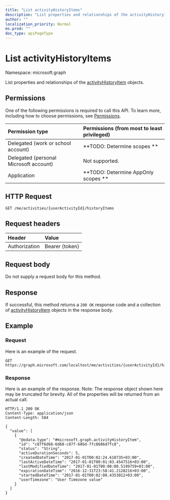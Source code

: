 ```yaml
---
title: "List activityHistoryItems"
description: "List properties and relationships of the activityHistoryItem objects."
author: ""
localization_priority: Normal
ms.prod: ""
doc_type: apiPageType
---
```


# List activityHistoryItems

Namespace: microsoft.graph

List properties and relationships of the [activityHistoryItem](../resources/activityhistoryitem.md) objects.

## Permissions
One of the following permissions is required to call this API. To learn more, including how to choose permissions, see [Permissions](/concepts/permissions-reference.md).

|Permission type|Permissions (from most to least privileged)|
|:---|:---|
|Delegated (work or school account)|**TODO: Determine scopes **|
|Delegated (personal Microsoft account)|Not supported.|
|Application|**TODO: Determine AppOnly scopes **|

## HTTP Request
<!-- {
  "blockType": "ignored"
}
-->
``` http
GET /me/activities/{userActivityId}/historyItems
```

## Request headers
|Header|Value|
|:---|:---|
|Authorization|Bearer {token}|

## Request body
Do not supply a request body for this method.

## Response
If successful, this method returns a `200 OK` response code and a collection of [activityHistoryItem](../resources/activityhistoryitem.md) objects in the response body.

## Example

### Request
Here is an example of the request.
<!-- {
  "blockType": "request",
  "name": "get_activityhistoryitem"
}
-->
``` http
GET https://graph.microsoft.com/localtest/me/activities/{userActivityId}/historyItems
```

### Response
Here is an example of the response. Note: The response object shown here may be truncated for brevity. All of the properties will be returned from an actual call.
<!-- {
  "blockType": "response",
  "truncated": true,
  "@odata.type": "collection(microsoft.graph.activityhistoryitem)"
}
-->
``` http
HTTP/1.1 200 OK
Content-Type: application/json
Content-Length: 584

{
  "value": [
    {
      "@odata.type": "#microsoft.graph.activityHistoryItem",
      "id": "c87f6d68-6d68-c87f-686d-7fc8686d7fc8",
      "status": "String",
      "activeDurationSeconds": 5,
      "createdDateTime": "2017-01-01T00:02:24.618735+03:00",
      "lastActiveDateTime": "2017-01-01T00:01:03.4547516+03:00",
      "lastModifiedDateTime": "2017-01-01T00:00:08.5199759+03:00",
      "expirationDateTime": "2016-12-31T23:58:41.2128216+03:00",
      "startedDateTime": "2017-01-01T00:02:08.4353012+03:00",
      "userTimezone": "User Timezone value"
    }
  ]
}
```

